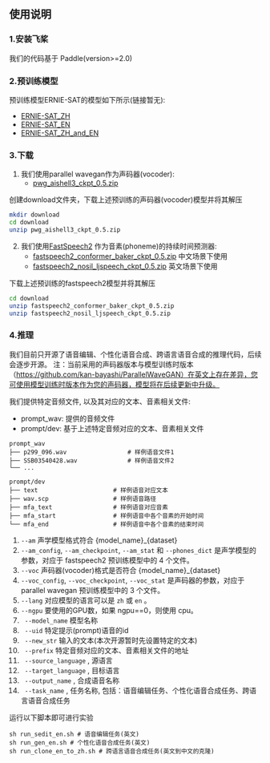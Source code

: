 
## 使用说明

### 1.安装飞桨

我们的代码基于 Paddle(version>=2.0)


### 2.预训练模型
预训练模型ERNIE-SAT的模型如下所示(链接暂无):
- [ERNIE-SAT_ZH](http://bj.bcebos.com/wenxin-models/model-ernie-sat-base-zh.tar.gz) 
- [ERNIE-SAT_EN](http://bj.bcebos.com/wenxin-models/model-ernie-sat-base-en.tar.gz)  
- [ERNIE-SAT_ZH_and_EN](http://bj.bcebos.com/wenxin-models/model-ernie-sat-base-en_zh.tar.gz) 


### 3.下载

1. 我们使用parallel wavegan作为声码器(vocoder): 
    - [pwg_aishell3_ckpt_0.5.zip](https://paddlespeech.bj.bcebos.com/Parakeet/released_models/pwgan/pwg_aishell3_ckpt_0.5.zip)  

创建download文件夹，下载上述预训练的声码器(vocoder)模型并将其解压

```bash
mkdir download
cd download
unzip pwg_aishell3_ckpt_0.5.zip
```

 2. 我们使用[FastSpeech2](https://arxiv.org/abs/2006.04558) 作为音素(phoneme)的持续时间预测器:
    - [fastspeech2_conformer_baker_ckpt_0.5.zip](https://paddlespeech.bj.bcebos.com/Parakeet/released_models/fastspeech2/fastspeech2_conformer_baker_ckpt_0.5.zip)  中文场景下使用 
    - [fastspeech2_nosil_ljspeech_ckpt_0.5.zip](https://paddlespeech.bj.bcebos.com/Parakeet/released_models/fastspeech2/fastspeech2_nosil_ljspeech_ckpt_0.5.zip)  英文场景下使用

 下载上述预训练的fastspeech2模型并将其解压

```bash
cd download
unzip fastspeech2_conformer_baker_ckpt_0.5.zip
unzip fastspeech2_nosil_ljspeech_ckpt_0.5.zip
```

### 4.推理

我们目前只开源了语音编辑、个性化语音合成、跨语言语音合成的推理代码，后续会逐步开源。
注：当前采用的声码器版本与模型训练时版本（https://github.com/kan-bayashi/ParallelWaveGAN）在英文上存在差异，您可使用模型训练时版本作为您的声码器，模型将在后续更新中升级。

我们提供特定音频文件, 以及其对应的文本、音素相关文件:
- prompt_wav: 提供的音频文件
- prompt/dev: 基于上述特定音频对应的文本、音素相关文件


```text
prompt_wav
├── p299_096.wav                 # 样例语音文件1
├── SSB03540428.wav              # 样例语音文件2
└── ...
```

```text
prompt/dev
├── text                     # 样例语音对应文本
├── wav.scp                  # 样例语音路径
├── mfa_text                 # 样例语音对应音素
├── mfa_start                # 样例语音中各个音素的开始时间
└── mfa_end                  # 样例语音中各个音素的结束时间
```
1. `--am` 声学模型格式符合 {model_name}_{dataset}
2. `--am_config`, `--am_checkpoint`, `--am_stat` 和 `--phones_dict` 是声学模型的参数，对应于 fastspeech2 预训练模型中的 4 个文件。
3. `--voc` 声码器(vocoder)格式是否符合 {model_name}_{dataset}
4. `--voc_config`, `--voc_checkpoint`, `--voc_stat` 是声码器的参数，对应于 parallel wavegan 预训练模型中的 3 个文件。
5. `--lang` 对应模型的语言可以是 `zh` 或 `en` 。
6. `--ngpu` 要使用的GPU数，如果 ngpu==0，则使用 cpu。
7. ` --model_name` 模型名称
8. ` --uid` 特定提示(prompt)语音的id
9. ` --new_str` 输入的文本(本次开源暂时先设置特定的文本)
10. ` --prefix` 特定音频对应的文本、音素相关文件的地址
11. ` --source_language` , 源语言
12. ` --target_language` , 目标语言
13. ` --output_name` , 合成语音名称
14. ` --task_name` , 任务名称, 包括：语音编辑任务、个性化语音合成任务、跨语言语音合成任务

运行以下脚本即可进行实验
```shell
sh run_sedit_en.sh # 语音编辑任务(英文) 
sh run_gen_en.sh # 个性化语音合成任务(英文)
sh run_clone_en_to_zh.sh # 跨语言语音合成任务(英文到中文的克隆)
```

